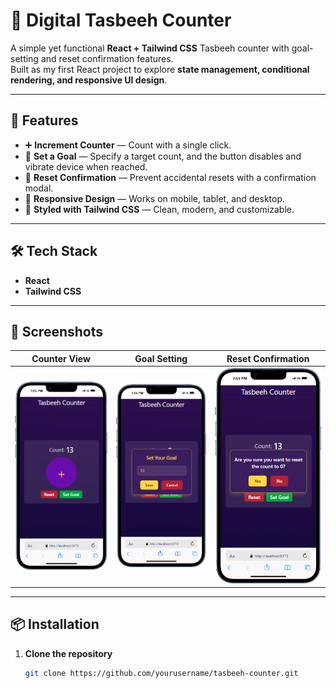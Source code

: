 # 🕌 Digital Tasbeeh Counter

A simple yet functional **React + Tailwind CSS** Tasbeeh counter with goal-setting and reset confirmation features.  
Built as my first React project to explore **state management, conditional rendering, and responsive UI design**.

---

## 🚀 Features

- ➕ **Increment Counter** — Count with a single click.
- 🎯 **Set a Goal** — Specify a target count, and the button disables and vibrate device when reached.
- 🔄 **Reset Confirmation** — Prevent accidental resets with a confirmation modal.
- 📱 **Responsive Design** — Works on mobile, tablet, and desktop.
- 🎨 **Styled with Tailwind CSS** — Clean, modern, and customizable.

---

## 🛠️ Tech Stack

- **React** 
- **Tailwind CSS**

---

## 📸 Screenshots

| Counter View | Goal Setting | Reset Confirmation |
|--------------|--------------|--------------------|
| ![Counter Screenshot](./screenshots/counter.png) | ![Goal UI](./screenshots/goal.png) | ![Reset UI](./screenshots/reset.png) |

---

## 📦 Installation

1. **Clone the repository**
   ```bash
   git clone https://github.com/yourusername/tasbeeh-counter.git
